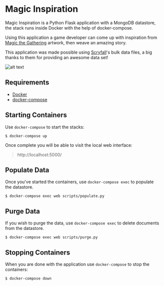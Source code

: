 # **Magic Inspiration**

Magic Inspiration is a Python Flask application with a MongoDB datastore, the stack runs inside Docker with the help of docker-compose.

Using this application a game developer can come up with inspiration from [Magic the Gathering](https://magic.wizards.com) artwork, then weave an amazing story.

This application was made possible using [Scryfall](https://scryfall.com)'s bulk data files, a big thanks to them for providing an awesome data set!

![alt text](https://i.imgur.com/qeqIIqb.jpg")

## Requirements

 * [Docker](https://www.docker.com/)
 * [docker-compose](https://docs.docker.com/compose/)

## Starting Containers

Use `docker-compose` to start the stacks:

```
$ docker-compose up
```

Once complete you will be able to visit the local web interface:

 > http://localhost:5000/

## Populate Data

Once you've started the containers, use `docker-compose exec` to populate the datastore.

```
$ docker-compose exec web scripts/populate.py
```

## Purge Data

If you wish to purge the data, use `docker-compose exec` to delete documents from the datastore.
```
$ docker-compose exec web scripts/purge.py
```

## Stopping Containers

When you are done with the application use `docker-compose` to stop the containers:

```
$ docker-compose down
```
